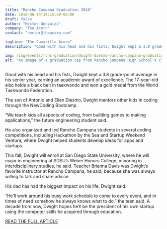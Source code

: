 ```yaml
---
title: "Rancho Campana Graduation 2018"
date: 2018-06-14T14:15:59-06:00
draft: false
author: "Hector Gonzalez"
company: "The Acorn"
contact: "hector@theacorn.com"

tagline: "The Camarillo Acorn"
description: "Good with his head and his fists, Dwight kept a 3.8 grade-point average in his senior year, earning an academic award of excellence."

img: /img/events/rchs-graduation/dwight-diesmo-rancho-campana-graduation-vc-star-article-2018.png
alt: "An image of a graduation cap from Rancho Campana High School's class of 2018"
---
```


Good with his head and his fists, Dwight kept a 3.8 grade-point average in his senior year, earning an academic award of excellence. The 17-year-old also holds a black belt in taekwondo and won a gold medal from the World Taekwondo Federation.

The son of Antonio and Ellen Diesmo, Dwight mentors other kids in coding through the NewCoding Bootcamp.

“We teach kids all aspects of coding, from building games to making applications,” the future engineering student said.

He also organized and led Rancho Campana students in several coding competitions, including Hackathon by the Sea and Startup Weekend Ventura, where Dwight helped students develop ideas for apps and startups.

This fall, Dwight will enroll at San Diego State University, where he will major in engineering at SDSU’s Weber Honors College, minoring in interdisciplinary studies, he said. Teacher Brianna Davis was Dwight’s favorite instructor at Rancho Campana, he said, because she was always willing to talk and share advice.

His dad has had the biggest impact on his life, Dwight said.

“He’ll work around his busy work schedule to come to every event, and in times of need somehow he always knows what to do,” the teen said. A decade from now, Dwight hopes he’ll be the president of his own startup using the computer skills he acquired through education.

<div class="text-center py-3">
    <a href="https://www.thecamarilloacorn.com/articles/rancho-campanas-inaugural-graduating-class-is-looking-toward-future/" target="_blank" class="btn btn-primary text-white">READ THE FULL ARTICLE</a>
</div>
